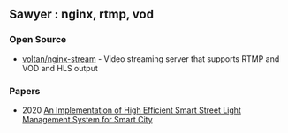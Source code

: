 ## Sawyer : nginx, rtmp, vod




### Open Source
- [voltan/nginx-stream](https://github.com/voltan/nginx-stream) - Video streaming server that supports RTMP and VOD and HLS output



### Papers
- 2020 [An Implementation of High Efficient Smart Street Light Management System for Smart City](https://ieeexplore.ieee.org/stamp/stamp.jsp?arnumber=9006786)
